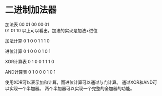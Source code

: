 	
	

# 二进制加法器
加法表
		00	01
00	00	01	
01	01	10
以上可以看出，加法的实现是加法+进位

加法计算
		0		1
0		0		1
1		1		0

进位计算
		0		1
0		0		0
1		0		1

XOR计算表
		0		1
0		0		1
1		1		0

AND计算表
		0		1
0		0		0
1		0		1

使用XOR可以表示加和计算，而进位计算可以通过与门计算。
通过XOR和AND可以实现一个半加器。
两个半加器可以实现一个完整的全加器的功能。





